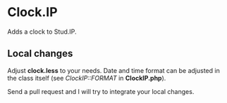 # Clock.IP

Adds a clock to Stud.IP.

## Local changes

Adjust **clock.less** to your needs.
Date and time format can be adjusted in the class itself (see *ClockIP::FORMAT* in **ClockIP.php**).

Send a pull request and I will try to integrate your local changes.
